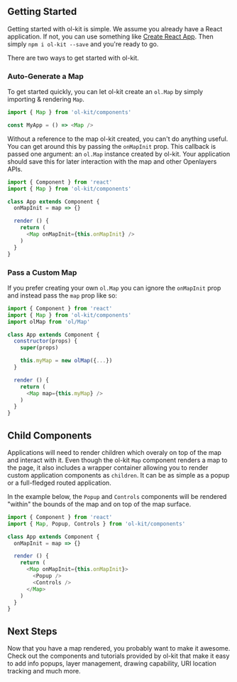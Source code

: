 ## Getting Started

Getting started with ol-kit is simple. We assume you already have a React application. If not, you can use something like [Create React App](https://create-react-app.dev/). Then simply `npm i ol-kit --save` and you're ready to go.

There are two ways to get started with ol-kit.

### Auto-Generate a Map
To get started quickly, you can let ol-kit create an `ol.Map` by simply importing & rendering `Map`.
```javascript
import { Map } from 'ol-kit/components'

const MyApp = () => <Map />
```

Without a reference to the map ol-kit created, you can't do anything useful. You can get around this by passing the `onMapInit` prop. This callback is passed one argument: an `ol.Map` instance created by ol-kit. Your application should save this for later interaction with the map and other Openlayers APIs.
```javascript
import { Component } from 'react'
import { Map } from 'ol-kit/components'

class App extends Component {
  onMapInit = map => {}

  render () {
    return (
      <Map onMapInit={this.onMapInit} />
    )
  }
}
```


### Pass a Custom Map
If you prefer creating your own `ol.Map` you can ignore the `onMapInit` prop and instead pass the `map` prop like so:
```javascript
import { Component } from 'react'
import { Map } from 'ol-kit/components'
import olMap from 'ol/Map'

class App extends Component {
  constructor(props) {
    super(props)

    this.myMap = new olMap({...})
  }

  render () {
    return (
      <Map map={this.myMap} />
    )
  }
}
```

## Child Components
Applications will need to render children which overaly on top of the map and interact with it. Even though the ol-kit `Map` component renders a map to the page, it also includes a wrapper container allowing you to render custom application components as `children`. It can be as simple as a popup or a full-fledged routed application.

In the example below, the `Popup` and `Controls` components will be rendered "within" the bounds of the map and on top of the map surface.

```javascript
import { Component } from 'react'
import { Map, Popup, Controls } from 'ol-kit/components'

class App extends Component {
  onMapInit = map => {}

  render () {
    return (
      <Map onMapInit={this.onMapInit}>
        <Popup />
        <Controls />
      </Map>
    )
  }
}
```

## Next Steps
Now that you have a map rendered, you probably want to make it awesome. Check out the components and tutorials provided by ol-kit that make it easy to add info popups, layer management, drawing capability, URI location tracking and much more. 